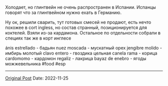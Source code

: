 Холодает, но глинтвейн не очень распространен в Испании. Испанцы говорят что за глинтвейном нужно ехать в Германию.

Ну ок, решили сварить, тут готовых смесей не продают, есть нечто похожее в cort ingless, но состав странный, позиционируется для коктелей. Взяли из-за кардамона. Остальное по отдельности собрали в специях так же в корт инглесе

ánis estrellado - бадьян
nuez moscada - мускатный орех
jengibre molido - имбирь молотый
clavo entero - гвоздика цельная
canela rama - корица
cardomomo - кардомон
regaliz - лакрица
bayaz de enebro - ягоды можжевельника #food #esp

---
[Original Post](https://t.me/lev2tarragona/630)
Date: 2022-11-25
